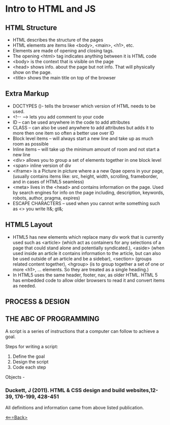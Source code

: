 # Intro to HTML and JS

## HTML Structure

* HTML describes the structure of the pages
* HTML elements are items like \<body>, \<main>, \<h1>, etc.
* Elements are made of opening and closing tags.
* The opening \<html> tag indicates anything between it is HTML code
* \<body> is the context that is visible on the page
* \<head> shows info. about the page but not info. That will physically show on the page.
* \<title> shows the main title on top of the browser

## Extra Markup

* DOCTYPES (<!DOCTYPE >)- tells the browser which version of HTML needs to be used.
* \<!--  -->  lets you add comment to your code
* ID – can be used anywhere in the code to add attributes
* CLASS – can also be used anywhere to add attributes but adds it to more then one item so often a better use over ID
* Block level items – will always start a new line and take up as much room as possible
* Inline items – will take up the minimum amount of room and not start a new line
* \<div> allows you to group a set of elements together in one block level
* \<span> inline version of div
* \<iframe> is a Picture in picture where a a new 0pae opens in your page, (usually contains items like: src, height, width, scrolling, frameborder, and in cases of HTML5 seamless)
* \<meta> lives in the \<head> and contains information on the page. Used by search engines for info on the page including, description, keywords, robots, author, pragma, expires)
* ESCAPE CHARACTERS – used when you cannot write something such as <> you write lt&; gt&;

## HTML5 Layout

* HTML5 has new elements which replace many div work that is currently used such as \<article> (which act as containers for any selections of a page that could stand alone and potentially syndicated.), \<aside> (when used inside an article  it contains information to the article, but can also be used outside of an article and be a sidebar), \<section> (groups related content together), \<hgroup> (is to group together a set of one or more \<h1>, … elements. So they are treated as a single heading.)
* In HTML5 uses the same header, footer, nav, as older HTML.
HTML 5 has embedded code to allow older browsers to read it and convert items as needed.

## PROCESS & DESIGN

## THE ABC OF PROGRAMMING

A script is a series of instructions that a computer can follow to achieve a goal.

Steps for writing a  script:

1. Define the goal
2. Design the script
3. Code each step

Objects -

### Duckett, J (2011). HTML & CSS design and build websites,12-39, 176-199, 428-451

All definitions and information came from above listed publication.

[<===Back>](README.md)
